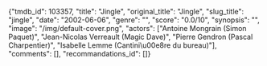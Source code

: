 {"tmdb_id": 103357, "title": "Jingle", "original_title": "Jingle", "slug_title": "jingle", "date": "2002-06-06", "genre": "", "score": "0.0/10", "synopsis": "", "image": "/img/default-cover.png", "actors": ["Antoine Mongrain (Simon Paquet)", "Jean-Nicolas Verreault (Magic Dave)", "Pierre Gendron (Pascal Charpentier)", "Isabelle Lemme (Cantini\u00e8re du bureau)"], "comments": [], "recommandations_id": []}